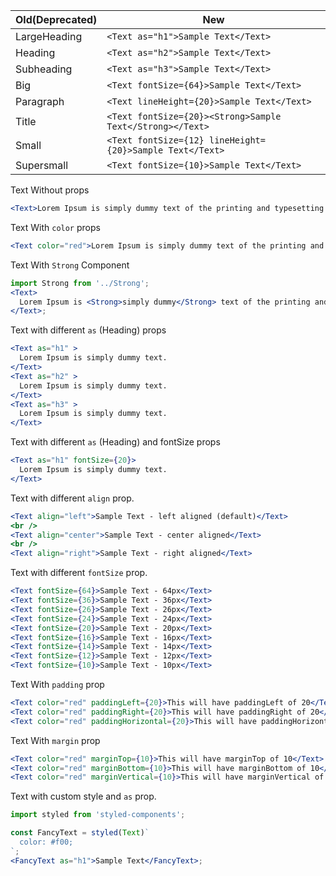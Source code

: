| Old(Deprecated) | New                                                       |
| --------------- | --------------------------------------------------------- |
| LargeHeading    | `<Text as="h1">Sample Text</Text>`                        |
| Heading         | `<Text as="h2">Sample Text</Text>`                        |
| Subheading      | `<Text as="h3">Sample Text</Text>`                        |
| Big             | `<Text fontSize={64}>Sample Text</Text>`                  |
| Paragraph       | `<Text lineHeight={20}>Sample Text</Text>`                |
| Title           | `<Text fontSize={20}><Strong>Sample Text</Strong></Text>` |
| Small           | `<Text fontSize={12} lineHeight={20}>Sample Text</Text>`  |
| Supersmall      | `<Text fontSize={10}>Sample Text</Text>`                  |

Text Without props

```jsx
<Text>Lorem Ipsum is simply dummy text of the printing and typesetting industry.</Text>
```

Text With `color` props

```jsx
<Text color="red">Lorem Ipsum is simply dummy text of the printing and typesetting industry.</Text>
```

Text With `Strong` Component

```jsx
import Strong from '../Strong';
<Text>
  Lorem Ipsum is <Strong>simply dummy</Strong> text of the printing and typesetting industry.
</Text>;
```

Text with different `as` (Heading) props

```jsx
<Text as="h1" >
  Lorem Ipsum is simply dummy text.
</Text>
<Text as="h2" >
  Lorem Ipsum is simply dummy text.
</Text>
<Text as="h3" >
  Lorem Ipsum is simply dummy text.
</Text>
```

Text with different `as` (Heading) and fontSize props

```jsx
<Text as="h1" fontSize={20}>
  Lorem Ipsum is simply dummy text.
</Text>
```

Text with different `align` prop.

```jsx
<Text align="left">Sample Text - left aligned (default)</Text>
<br />
<Text align="center">Sample Text - center aligned</Text>
<br />
<Text align="right">Sample Text - right aligned</Text>
```

Text with different `fontSize` prop.

```jsx
<Text fontSize={64}>Sample Text - 64px</Text>
<Text fontSize={36}>Sample Text - 36px</Text>
<Text fontSize={26}>Sample Text - 26px</Text>
<Text fontSize={24}>Sample Text - 24px</Text>
<Text fontSize={20}>Sample Text - 20px</Text>
<Text fontSize={16}>Sample Text - 16px</Text>
<Text fontSize={14}>Sample Text - 14px</Text>
<Text fontSize={12}>Sample Text - 12px</Text>
<Text fontSize={10}>Sample Text - 10px</Text>
```

Text With `padding` prop

```jsx
<Text color="red" paddingLeft={20}>This will have paddingLeft of 20</Text>
<Text color="red" paddingRight={20}>This will have paddingRight of 20</Text>
<Text color="red" paddingHorizontal={20}>This will have paddingHorizontal of 20</Text>
```

Text With `margin` prop

```jsx
<Text color="red" marginTop={10}>This will have marginTop of 10</Text>
<Text color="red" marginBottom={10}>This will have marginBottom of 10</Text>
<Text color="red" marginVertical={10}>This will have marginVertical of 10</Text>
```

Text with custom style and `as` prop.

```jsx
import styled from 'styled-components';

const FancyText = styled(Text)`
  color: #f00;
`;
<FancyText as="h1">Sample Text</FancyText>;
```
